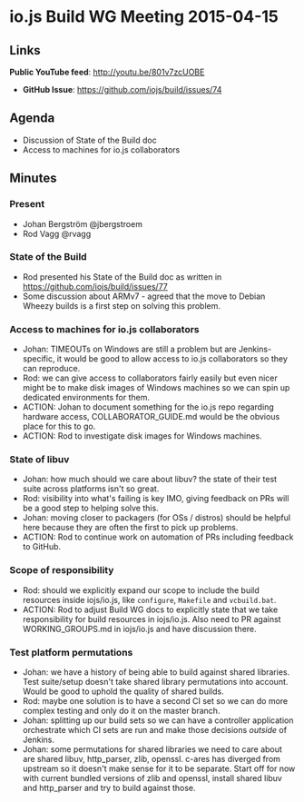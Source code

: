 # io.js Build WG Meeting 2015-04-15

## Links

**Public YouTube feed**: http://youtu.be/801v7zcUOBE
* **GitHub Issue**: https://github.com/iojs/build/issues/74

## Agenda

* Discussion of State of the Build doc
* Access to machines for io.js collaborators

## Minutes


### Present

* Johan Bergström @jbergstroem
* Rod Vagg @rvagg

### State of the Build

* Rod presented his State of the Build doc as written in https://github.com/iojs/build/issues/77
* Some discussion about ARMv7 - agreed that the move to Debian Wheezy builds is a first step on solving this problem.

### Access to machines for io.js collaborators

* Johan: TIMEOUTs on Windows are still a problem but are Jenkins-specific, it would be good to allow access to io.js collaborators so they can reproduce.
* Rod: we can give access to collaborators fairly easily but even nicer might be to make disk images of Windows machines so we can spin up dedicated environments for them.
* ACTION: Johan to document something for the io.js repo regarding hardware access, COLLABORATOR_GUIDE.md would be the obvious place for this to go.
* ACTION: Rod to investigate disk images for Windows machines.

### State of libuv

* Johan: how much should we care about libuv? the state of their test suite across platforms isn't so great.
* Rod: visibility into what's failing is key IMO, giving feedback on PRs will be a good step to helping solve this.
* Johan: moving closer to packagers (for OSs / distros) should be helpful here because they are often the first to pick up problems.
* ACTION: Rod to continue work on automation of PRs including feedback to GitHub.

### Scope of responsibility

* Rod: should we explicitly expand our scope to include the build resources inside iojs/io.js, like `configure`, `Makefile` and `vcbuild.bat`.
* ACTION: Rod to adjust Build WG docs to explicitly state that we take responsibility for build resources in iojs/io.js. Also need to PR against WORKING_GROUPS.md in iojs/io.js and have discussion there.

### Test platform permutations

* Johan: we have a history of being able to build against shared libraries. Test suite/setup doesn't take shared library permutations into account. Would be good to uphold the quality of shared builds.
* Rod: maybe one solution is to have a second CI set so we can do more complex testing and only do it on the master branch.
* Johan: splitting up our build sets so we can have a controller application orchestrate which CI sets are run and make those decisions _outside_ of Jenkins.
* Johan: some permutations for shared libraries we need to care about are shared libuv, http_parser, zlib, openssl. c-ares has diverged from upstream so it doesn't make sense for it to be separate. Start off for now with current bundled versions of zlib and openssl, install shared libuv and http_parser and try to build against those.




